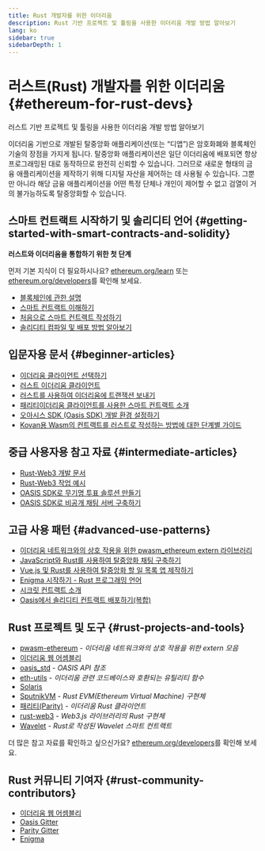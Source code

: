 ```yaml
---
title: Rust 개발자를 위한 이더리움
description: Rust 기반 프로젝트 및 툴링을 사용한 이더리움 개발 방법 알아보기
lang: ko
sidebar: true
sidebarDepth: 1
---
```


# 러스트(Rust) 개발자를 위한 이더리움 {#ethereum-for-rust-devs}

<div class="featured">러스트 기반 프로젝트 및 툴링을 사용한 이더리움 개발 방법 알아보기</div>

이더리움 기반으로 개발된 탈중앙화 애플리케이션(또는 “디앱”)은 암호화폐와 블록체인 기술의 장점을 가지게 됩니다. 탈중앙화 애플리케이션은 일단 이더리움에 배포되면 항상 프로그래밍된 대로 동작하므로 완전히 신뢰할 수 있습니다. 그러므로 새로운 형태의 금융 애플리케이션을 제작하기 위해 디지털 자산을 제어하는 데 사용될 수 있습니다. 그뿐만 아니라 해당 금융 애플리케이션을 어떤 특정 단체나 개인이 제어할 수 없고 검열이 거의 불가능하도록 탈중앙화할 수 있습니다.

## 스마트 컨트랙트 시작하기 및 솔리디티 언어 {#getting-started-with-smart-contracts-and-solidity}

**러스트와 이더리움을 통합하기 위한 첫 단계**

먼저 기본 지식이 더 필요하시나요? [ethereum.org/learn](/ko/learn/) 또는 [ethereum.org/developers](/ko/developers/)를 확인해 보세요.

- [블록체인에 관한 설명](https://kauri.io/article/d55684513211466da7f8cc03987607d5/blockchain-explained)
- [스마트 컨트랙트 이해하기](https://kauri.io/article/e4f66c6079e74a4a9b532148d3158188/ethereum-101-part-5-the-smart-contract)
- [처음으로 스마트 컨트랙트 작성하기](https://kauri.io/article/124b7db1d0cf4f47b414f8b13c9d66e2/remix-ide-your-first-smart-contract)
- [솔리디티 컴파일 및 배포 방법 알아보기](https://kauri.io/article/973c5f54c4434bb1b0160cff8c695369/understanding-smart-contract-compilation-and-deployment)

## 입문자용 문서 {#beginner-articles}

- [이더리움 클라이언트 선택하기](https://www.trufflesuite.com/docs/truffle/reference/choosing-an-ethereum-client)
- [러스트 이더리움 클라이언트](https://wiki.parity.io/Setup)
- [러스트를 사용하여 이더리움에 트랜잭션 보내기](https://kauri.io/article/97c85229c66445759bb0ce642224d364/sending-ethereum-transactions-with-rust)
- [패리티이더리움 클라이언트를 사용한 스마트 컨트랙트 소개](https://wiki.parity.io/Smart-Contracts)
- [오아시스 SDK (Oasis SDK) 개발 환경 설정하기](https://docs.oasis.dev/quickstart.html#set-up-the-oasis-sdk)
- [Kovan용 Wasm의 컨트랙트를 러스트로 작성하는 방법에 대한 단계별 가이드](https://github.com/paritytech/pwasm-tutorial)

## 중급 사용자용 참고 자료 {#intermediate-articles}

- [Rust-Web3 개발 문서](https://tomusdrw.github.io/rust-web3/web3/index.html)
- [Rust-Web3 작업 예시](https://github.com/tomusdrw/rust-web3/blob/master/examples)
- [OASIS SDK로 무기명 투표 솔루션 만들기](https://docs.oasis.dev/tutorials/ballot.html#prerequisites)
- [OASIS SDK로 비공개 채팅 서버 구축하기](https://docs.oasis.dev/tutorials/messaging.html#prerequisites)

## 고급 사용 패턴 {#advanced-use-patterns}

- [이더리움 네트워크와의 상호 작용을 위한 pwasm_ethereum extern 라이브러리](https://paritytech.github.io/pwasm-ethereum/pwasm_ethereum/)
- [JavaScript와 Rust를 사용하여 탈중앙화 채팅 구축하기](https://medium.com/perlin-network/build-a-decentralized-chat-using-javascript-rust-webassembly-c775f8484b52)
- [Vue.js 및 Rust를 사용하여 탈중앙화 할 일 목록 앱 제작하기](https://medium.com/@jjmace01/build-a-decentralized-todo-app-using-vue-js-rust-webassembly-5381a1895beb)
- [Enigma 시작하기 - Rust 프로그래밍 언어](https://blog.enigma.co/getting-started-with-discovery-the-rust-programming-language-4d1e0b06de15)
- [시크릿 컨트랙트 소개](https://blog.enigma.co/getting-started-with-enigma-an-intro-to-secret-contracts-cdba4fe501c2)
- [Oasis에서 솔리디티 컨트랙트 배포하기(복합)](https://docs.oasis.dev/tutorials/deploy-solidity.html#deploy-using-truffle)

## Rust 프로젝트 및 도구 {#rust-projects-and-tools}

- [pwasm-ethereum](https://github.com/paritytech/pwasm-ethereum) - _이더리움 네트워크와의 상호 작용을 위한 extern 모음_
- [이더리움 웹 어셈블리](https://ewasm.readthedocs.io/en/mkdocs/)
- [oasis_std](https://docs.rs/oasis-std/0.2.7/oasis_std/) - _OASIS API 참조_
- [eth-utils](https://github.com/ethereum/eth-utils/) - _이더리움 관련 코드베이스와 호환되는 유틸리티 함수_
- [Solaris](https://github.com/paritytech/sol-rs)
- [SputnikVM](https://github.com/sorpaas/rust-evm) - _Rust EVM(Ethereum Virtual Machine) 구현체_
- [패리티(Parity)](https://github.com/paritytech/parity-ethereum) - _이더리움 Rust 클라이언트_
- [rust-web3](https://github.com/tomusdrw/rust-web3) - _Web3.js 라이브러리의 Rust 구현체_
- [Wavelet](https://wavelet.perlin.net/docs/smart-contracts) - _Rust로 작성된 Wavelet 스마트 컨트랙트_

더 많은 참고 자료를 확인하고 싶으신가요? [ethereum.org/developers](/ko/developers/)를 확인해 보세요.

## Rust 커뮤니티 기여자 {#rust-community-contributors}

- [이더리움 웹 어셈블리](https://gitter.im/ewasm/Lobby)
- [Oasis Gitter](https://gitter.im/Oasis-official/Lobby)
- [Parity Gitter](https://gitter.im/paritytech/parity)
- [Enigma](https://discord.gg/SJK32GY)
